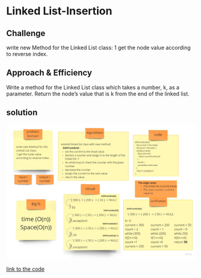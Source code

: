 
# Linked List-Insertion

## Challenge
 write new Method for the Linked List class:
1 get the node value according to reverse index.

## Approach & Efficiency
Write a method for the Linked List class which takes a number, k, as a parameter. Return the node’s value that is k from the end of the linked list.


## solution
![image](../assets/k.jpg)

[link to the code](./linked-list.js)